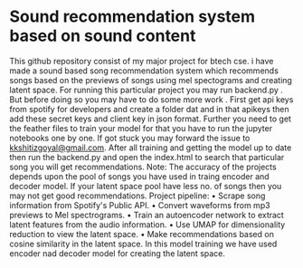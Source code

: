 # Sound recommendation system based on sound content
 This github repository consist of my major project for btech cse. i have made a sound based song recommendation system which recommends songs based on the previews of songs using mel spectograms and creating latent space.
 For running this particular project you may run backend.py .
 But before doing so you may have to do some more work .
 First get api keys from spotify for developers and create a folder dat and in that apikeys then add these secret keys and client key in json format.
 Further you need to get the feather files to train your model for that you have to run the jupyter notebooks one by one.
 If got stuck you may forward the issue to kkshitizgoyal@gmail.com. 
 After all training and getting the model up to date then run the backend.py and open the index.html to search that particular song you will get recommendations.
 Note: The accuracy of the projects depends upon the pool of songs you have used in traing encoder and decoder model. If your latent space pool have less no. of songs then you may not get good recommendations.
 Project pipeline: 
• Scrape song information from Spotify's Public API.
• Convert waveforms from mp3 previews to Mel spectrograms.
• Train an autoencoder network to extract latent features from the audio information.
• Use UMAP for dimensionality reduction to view the latent space.
• Make recommendations based on cosine similarity in the latent space.
In this model training we have used encoder nad decoder model for creating the latent space.
